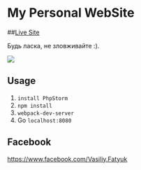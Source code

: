 # My Personal WebSite


##<a href="http://vasiliy.tk" target="_blank">Live Site</a>


Будь ласка, не зловживайте :).


<img src="https://upload.wikimedia.org/wikipedia/commons/thumb/a/a7/React-icon.svg/1200px-React-icon.svg.png" />

## Usage
1. `install PhpStorm`
2. `npm install`
3. `webpack-dev-server`
4. Go `localhost:8080`

## Facebook

<a href="https://www.facebook.com/Vasiliy.Fatyuk" target="_blank">https://www.facebook.com/Vasiliy.Fatyuk</a>
